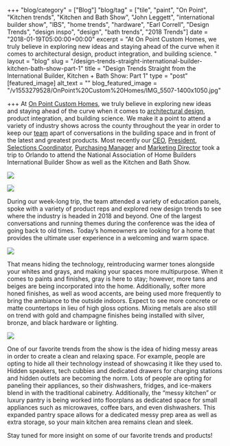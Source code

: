 +++
"blog/category" = ["Blog"]
"blog/tag" = ["tile", "paint", "On Point", "Kitchen trends", "Kitchen and Bath Show", "John Leggett", "international builder show", "IBS", "home trends", "hardware", "Earl Correll", "Design Trends", "design inspo", "design", "bath trends", "2018 Trends"]
date = "2018-01-19T05:00:00+00:00"
excerpt = "At On Point Custom Homes, we truly believe in exploring new ideas and staying ahead of the curve when it comes to architectural design, product integration, and building science. "
layout = "blog"
slug = "/design-trends-straight-international-builder-kitchen-bath-show-part-1"
title = "Design Trends Straight from the International Builder, Kitchen + Bath Show: Part 1"
type = "post"
[featured_image]
alt_text = ""
blog_featured_image = "/v1553279528/OnPoint%20Custom%20Homes/IMG_5507-1400x1050.jpg"

+++
At [On Point Custom Homes](https://onpointcustomhomes.com/), we truly believe in exploring new ideas and staying ahead of the curve when it comes to [architectural design](https://onpointcustomhomes.com/about-us/design-build/), product integration, and building science. We make it a point to attend a variety of industry shows across the county throughout the year in order to keep our [team](https://onpointcustomhomes.com/about-us/team/) apart of conversations in the building space and in front of the latest and greatest products. Most recently our [CEO](https://onpointcustomhomes.com/personnel/john-legget/), [President](https://onpointcustomhomes.com/personnel/earl-correll/), [Selections Coordinator](https://onpointcustomhomes.com/personnel/tiffany-trask/), [Purchasing Manager](https://onpointcustomhomes.com/personnel/garrett-nance/) and [Marketing Director](https://onpointcustomhomes.com/personnel/ashley-tucker/) took a trip to Orlando to attend the National Association of Home Builders International Builder Show as well as the Kitchen and Bath Show.

![](https://res.cloudinary.com/onpointcustomhomes/image/upload/v1553285020/OnPoint%20Custom%20Homes/IMG_5507-1400x1050.jpg)

![](https://res.cloudinary.com/onpointcustomhomes/image/upload/v1553285018/OnPoint%20Custom%20Homes/IMG_5556-768x576.jpg)

During our week-long trip, the team attended a variety of education panels, spoke with a variety of product reps and explored new design trends to see where the industry is headed in 2018 and beyond. One of the largest conversations and running themes during the conference was the idea of going back to old times. Today’s homeowners are looking for a home that provides the ultimate user experience in a welcoming and warm space.

![](https://res.cloudinary.com/onpointcustomhomes/image/upload/v1553285018/OnPoint%20Custom%20Homes/IMG_5491-768x576.jpg)

That means hiding the technology, reintroducing warmer tones alongside your whites and grays, and making your spaces more multipurpose. When it comes to paints and finishes, gray is here to stay; however, more tans and beiges are being incorporated into the home. Additionally, softer more honed finishes, as well as wood accents, are being used more frequently to bring the ambiance to the outside indoors. Expect to see more concrete or matte countertops in lieu of high gloss options. Mixing metals are also still on trend with gold and champagne finishes being installed with silver, bronze, and black hardware or lighting.

![](https://res.cloudinary.com/onpointcustomhomes/image/upload/v1553285019/OnPoint%20Custom%20Homes/IMG_5585-768x576.jpg)

One of our favorite trends from the show is the idea of hiding messy areas in order to create a clean and relaxing space. For example, people are opting to hide all their technology instead of showcasing it like they used to. Hidden speakers, tech cubbies and dedicated drawers for charging stations and hidden outlets are becoming the norm. Lots of people are opting for paneling their appliances, so their dishwashers, fridges, and ice-makers blend in with the traditional cabinetry. Additionally, the “messy kitchen” or luxury pantry is being worked into floorplans as dedicated space for small appliances such as microwaves, coffee bars, and even dishwashers. This expanded pantry space allows for a dedicated messy prep area as well as extra storage, so your main kitchen area remains clean and sleek.

Stay tuned for more insight on some of our favorite trends and products!